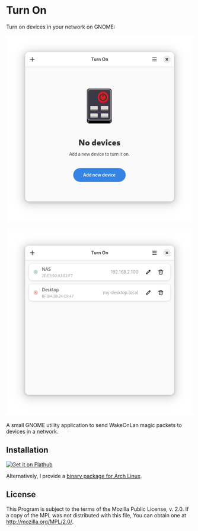 # Turn On

Turn on devices in your network on GNOME:

![The empty greeting page with the application icon and a button to add a new device](./screenshots/start-page.png)

![Two devices, one of them on, and the other off](./screenshots/list-of-devices.png)

A small GNOME utility application to send WakeOnLan magic packets to devices in a network.

## Installation

[![Get it on Flathub](https://flathub.org/api/badge?locale=en)](https://flathub.org/apps/de.swsnr.turnon)

Alternatively, I provide a [binary package for Arch Linux](https://build.opensuse.org/project/show/home:swsnr:turnon).

## License

This Program is subject to the terms of the Mozilla Public License, v. 2.0. If a copy of the MPL was not distributed with this file, You can obtain one at <http://mozilla.org/MPL/2.0/>.
